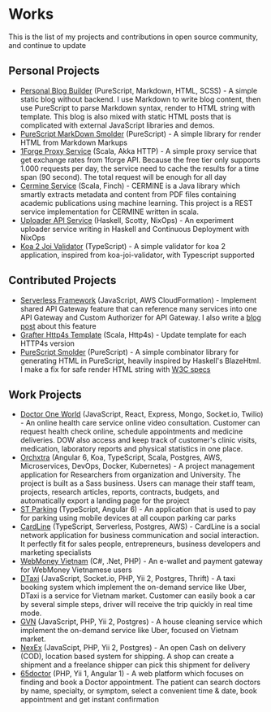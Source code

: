 # Works

This is the list of my projects and contributions in open source community, and continue to update

## Personal Projects

* [Personal Blog Builder](https://github.com/hgiasac/blog-builder) (PureScript, Markdown, HTML, SCSS) - A simple static blog without backend. I use Markdown to write blog content, then use PureScript to parse Markdown syntax, render to HTML string with template. This blog is also mixed with static HTML posts that is complicated with external JavaScript libraries and demos.
* [PureScript MarkDown Smolder](https://github.com/hgiasac/purescript-markdown-smolder) (PureScript) - A simple library for render HTML from Markdown Markups
* [1Forge Proxy Service](https://github.com/hgiasac/oneforge-proxy) (Scala, Akka HTTP) - A simple proxy service that get exchange rates from 1forge API. Because the free tier only supports 1.000 requests per day, the service need to cache the results for a time span (90 second). The total request will be enough for all day
* [Cermine Service](https://github.com/hgiasac/cermine-service) (Scala, Finch) - CERMINE is a Java library which smartly extracts metadata and content from PDF files containing academic publications using machine learning. This project is a REST service implementation for CERMINE written in scala.
* [Uploader API Service](https://github.com/hgiasac/uploader-demo) (Haskell, Scotty, NixOps) - An experiment uploader service writing in Haskell and Continuous Deployment with NixOps 
* [Koa 2 Joi Validator](https://github.com/hgiasac/koa2-joi-validator) (TypeScript) - A simple validator for koa 2 application, inspired from koa-joi-validator, with Typescript supported 
  
## Contributed Projects

* [Serverless Framework](https://github.com/serverless/serverless) (JavaScript, AWS CloudFormation) -  Implement shared API Gateway feature that can reference many services into one API Gateway and Custom Authorizer for API Gateway. I also write a [blog post](/posts/2017-11-11-Shared-API-Gateway) about this feature
* [Grafter Http4s Template](https://github.com/hgiasac/grafter-http4s.g8) (Scala, Http4s) - Update template for each HTTP4s version
* [PureScript Smolder](https://github.com/bodil/purescript-smolder) (PureScript) - A simple combinator library for generating HTML in PureScript, heavily inspired by Haskell's BlazeHtml. I make a fix for safe render HTML string with [W3C specs](https://www.w3.org/TR/html5/syntax.html#writing-html-documents-elements)

## Work Projects

* [Doctor One World](https://doctorworld.co) (JavaScript, React, Express, Mongo, Socket.io, Twilio) - An online health care service online video consultation. Customer can request health check online, schedule appointments and medicine deliveries. DOW also access and keep track of customer's clinic visits, medication, laboratory reports and physical statistics in one place.
* [Orchxtra](http://dev-orchxtra.s3-website-ap-northeast-1.amazonaws.com/) (Angular 6, Koa, TypeScript, Scala, Postgres, AWS, Microservices, DevOps, Docker, Kubernetes) - A project management application for Researchers from organization and University. The project is built as a Sass business. Users can manage their staff team, projects, research articles, reports, contracts, budgets, and automatically export a landing page for the project
* [ST Parking](http://stcarpark-dev.s3-website-ap-northeast-1.amazonaws.com) (TypeScript, Angular 6) - An application that is used to pay for parking using mobile devices at all coupon parking car parks
* [CardLine](https://itunes.apple.com/us/app/cardline/id1281856369?mt=8) (TypeScript, Serverless, Postgres, AWS) - CardLine is a social network application for business communication and social interaction. It perfectly fit for sales people, entrepreneurs, business developers and marketing specialists
* [WebMoney Vietnam](https://webmoney.com.vn) (C#, .Net, PHP) - An e-wallet and payment gateway for WebMoney Vietnamese users
* [DTaxi](https://itunes.apple.com/us/app/dtaxi/id1168224995?mt=8) (JavaScript, Socket.io, PHP, Yii 2, Postgres, Thrift) - A taxi booking system which implement the on-demand service like Uber, DTaxi is a service for Vietnam market. Customer can easily book a car by several simple steps, driver will receive the trip quickly in real time mode. 
* [GVN](https://itunes.apple.com/us/app/giup-viec-nha/id1163463474?mt=8) (JavaScript, PHP, Yii 2, Postgres) - A house cleaning service which implement the on-demand service like Uber, focused on Vietnam market.
* [NexEx](https://itunes.apple.com/us/app/nexex-shipper/id1132095099?mt=8) (JavaScipt, PHP, Yii 2, Postgres) - An open Cash on delivery (COD), location based system for shipping. A shop can create a shipment and a freelance shipper can pick this shipment for delivery
* [65doctor](http://65doctor.com) (PHP, Yii 1, Angular 1) - A web platform which focuses on finding and book a Doctor appointment. The patient can search doctors by name, specialty, or symptom, select a convenient time & date, book appointment and get instant confirmation
